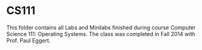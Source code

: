 # CS111

This folder contains all Labs and Minilabs finished during course Computer Science 111: Operating Systems. 
The class was completed in Fall 2014 with Prof. Paul Eggert.
